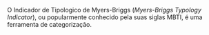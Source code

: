  O Indicador de Tipologico de Myers-Briggs (_Myers-Briggs Typology Indicator_), ou popularmente conhecido pela suas siglas MBTI, é uma ferramenta de categorização.